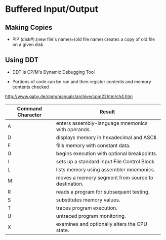 # Buffered Input/Output

## Making Copies

- PIP (disk#):(new file's name)=(old file name) creates a copy of old file on a given disk

## Using DDT

- DDT is CP/M's Dynamic Debugging Tool

- Portions of code can be run and then register contents and memory contents checked

http://www.gaby.de/cpm/manuals/archive/cpm22htm/ch4.htm

|Command Character|	Result                                          |
|-----------------|-------------------------------------------------|
|A	              |enters assembly-language mnemonics with operands.|
|D	              |displays memory in hexadecimal and ASCII.        |
|F	              |fills memory with constant data.                 |
|G	              |begins execution with optional breakpoints.      |
|I	              |sets up a standard input File Control Block.     |
|L	              |lists memory using assembler mnemonics.          |
|M	              |moves a memory segment from source to destination.|
|R	              |reads a program for subsequent testing.          |
|S	              |substitutes memory values.                       |
|T	              |traces program execution.                        |
|U	              |untraced program monitoring.                     |
|X	              |examines and optionally alters the CPU state.    |